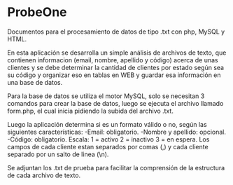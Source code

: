 # ProbeOne
Documentos para el procesamiento de datos de tipo .txt con php, MySQL y HTML.

En esta aplicación se desarrolla un simple análisis de archivos de texto, que contienen informacion (email, nombre, apellido y código) acerca de unas clientes y se debe determinar la cantidad de clientes por estado según sea su código y organizar eso en tablas en WEB y guardar esa información en una base de datos.

Para la base de datos se utiliza el motor MySQL, solo se necesitan 3 comandos para crear la base de datos, luego se ejecuta el archivo llamado form.php, el cual inicia pidiendo la subida del archivo .txt.

Luego la aplicación determina si es un formato válido o no, según las siguientes características:
  -Email: obligatorio.
  -Nombre y apellido: opcional.
  -Código: obligatorio. Escala: 1 = activo
                                2 = inactivo
                                3 = en espera.
Los campos de cada cliente estan separados por comas (,) y cada cliente separado por un salto de linea (\n).

Se adjuntan los .txt de prueba para facilitar la comprensión de la estructura de cada archivo de texto.
